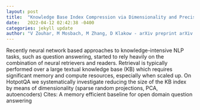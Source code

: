 ```yaml
---
layout: post
title:  "Knowledge Base Index Compression via Dimensionality and Precision Reduction"
date:   2022-04-12 02:42:38 -0400
categories: jekyll update
author: "V Zouhar, M Mosbach, M Zhang, D Klakow - arXiv preprint arXiv:2204.02906, 2022"
---
```

Recently neural network based approaches to knowledge-intensive NLP tasks, such as question answering, started to rely heavily on the combination of neural retrievers and readers. Retrieval is typically performed over a large textual knowledge base (KB) which requires significant memory and compute resources, especially when scaled up. On HotpotQA we systematically investigate reducing the size of the KB index by means of dimensionality (sparse random projections, PCA, autoencoders) Cites: A memory efficient baseline for open domain question answering